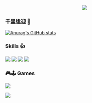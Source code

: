 <p align="center"><img src="https://i.imgur.com/A6bWGFl.gif"/></p>



### 千里逢迎 👋

[![Anurag's GitHub stats](https://github-readme-stats.vercel.app/api?username=SoBigLikeMe)](https://github.com/anuraghazra/github-readme-stats)

### Skills 👍
[![](https://img.shields.io/badge/Golang-1E90FF?style=flat-square&logo=go&logoColor=white)](#)
[![](https://img.shields.io/badge/-JavaScript-red?style=flat-square&logo=javascript&logoColor=white)](#)
[![](https://img.shields.io/badge/bilibili-fb7299?style=flat-square&logo=Bilibili&logoColor=white)](#)
[![](https://img.shields.io/badge/HTML-#E34F26?style=flat-square&logo=HTML&logoColor=white)](#)











### 🎮🕹 Games
[<img src="https://img.shields.io/badge/Steam-%23000000.svg?&style=for-the-badge&logo=steam&logoColor=white" />](https://steamcommunity.com/profiles/76561198429072902/)

<img src="https://imgur.com/rilHVxA.png"/>
